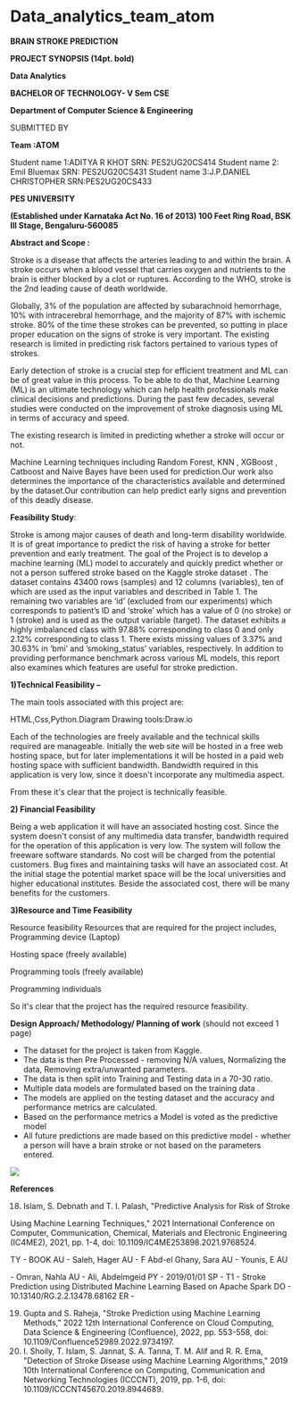 # Data_analytics_team_atom
**BRAIN STROKE PREDICTION**

**PROJECT SYNOPSIS (14pt. bold)**

**Data Analytics**

**BACHELOR OF TECHNOLOGY- V Sem CSE**

**Department of Computer Science & Engineering**

SUBMITTED BY

**Team :ATOM**

Student name 1:ADITYA R KHOT SRN: PES2UG20CS414 Student name 2: Emil Bluemax SRN: PES2UG20CS431 Student name 3:J.P.DANIEL CHRISTOPHER SRN:PES2UG20CS433

**PES UNIVERSITY**

**(Established under Karnataka Act No. 16 of 2013) 100 Feet Ring Road, BSK III Stage, Bengaluru-560085**

**Abstract and Scope :**

Stroke is a disease that affects the arteries leading to and within the brain. A stroke occurs when a blood vessel that carries oxygen and nutrients to the brain is either blocked by a clot or ruptures. According to the WHO, stroke is the 2nd leading cause of death worldwide.

Globally, 3% of the population are affected by subarachnoid hemorrhage, 10% with intracerebral hemorrhage, and the majority of 87% with ischemic stroke. 80% of the time these strokes can be prevented, so putting in place proper education on the signs of stroke is very important. The existing research is limited in predicting risk factors pertained to various types of strokes.

Early detection of stroke is a crucial step for efficient treatment and ML can be of great value in this process. To be able to do that, Machine Learning (ML) is an ultimate technology which can help health professionals make clinical decisions and predictions. During the past few decades, several studies were conducted on the improvement of stroke diagnosis using ML in terms of accuracy and speed.

The existing research is limited in predicting whether a stroke will occur or not.

Machine Learning techniques including  Random Forest, KNN ,  XGBoost , Catboost  and Naive Bayes have been used for prediction.Our work also determines the importance of the characteristics available and determined by the dataset.Our contribution can help predict early signs and prevention of this deadly disease.

**Feasibility Study**:

Stroke is among major causes of death and long-term disability worldwide. It is of great importance to predict the risk of having  a stroke for better prevention and early treatment. The goal of the Project is to develop a machine learning (ML) model to accurately and quickly predict whether or not a person suffered stroke based on the Kaggle stroke dataset . The dataset contains 43400 rows (samples) and 12 columns (variables), ten of which are used as the input variables and described in Table 1. The remaining two variables are ‘id’ (excluded from our experiments) which corresponds to patient’s ID and ‘stroke’ which has a value of 0 (no stroke) or 1 (stroke) and is used as the output variable (target). The dataset exhibits a highly imbalanced class with 97.88% corresponding to class 0 and only 2.12% corresponding to class 1. There exists missing values of 3.37% and 30.63% in ‘bmi’ and ’smoking\_status’ variables, respectively. In addition to providing performance benchmark across various ML models, this report also examines which features are useful for stroke prediction.

**1)Technical Feasibility –**

The main tools associated with this project are:

HTML,Css,Python.Diagram Drawing tools:Draw.io

Each of the technologies are freely available and the technical skills required are manageable. Initially the web site will be hosted in a free web hosting space, but for later implementations it will be hosted in a paid web hosting space with sufficient bandwidth. Bandwidth required in this application is very low, since it doesn't incorporate any multimedia aspect.

From these it's clear that the project is technically feasible.

**2) Financial Feasibility**

Being a web application it will have an associated hosting cost. Since the system doesn't consist of any multimedia data transfer, bandwidth required for the operation of this application is very low. The system will follow the freeware software standards. No cost will be charged from the potential customers. Bug fixes and maintaining tasks will have an associated cost. At the initial stage the potential market space will be the local universities and higher educational institutes. Beside the associated cost, there will be many benefits for the customers.

**3)Resource and Time Feasibility**

Resource feasibility Resources that are required for the project includes, Programming device (Laptop)

Hosting space (freely available)

Programming tools (freely available)

Programming individuals

So it's clear that the project has the required resource feasibility.

**Design Approach/ Methodology/ Planning of work** (should not exceed 1 page)

- The dataset for the project is taken from Kaggle.
- The data is then Pre Processed - removing N/A values, Normalizing the data, Removing extra/unwanted parameters.
- The data is then split into Training and Testing data in a 70-30 ratio.
- Multiple data models are formulated based on the training data .
- The models are applied on the testing dataset and the accuracy and performance metrics are calculated.
- Based on the performance metrics a Model is voted as the predictive model
- All future predictions are made based on this predictive model - whether a person will have a brain stroke or not based on the parameters entered.

![](Aspose.Words.6ccad4c8-2e27-4970-ae0e-5b002cadb6bf.001.png)


**References**

18. Islam, S. Debnath and T. I. Palash, "Predictive Analysis for Risk of Stroke

Using Machine Learning Techniques," 2021 International Conference on Computer, Communication, Chemical, Materials and Electronic Engineering (IC4ME2), 2021, pp. 1-4, doi: 10.1109/IC4ME253898.2021.9768524.

TY  - BOOK AU  - Saleh, Hager AU  - F Abd-el Ghany, Sara AU  - Younis, E AU

\- Omran, Nahla AU  - Ali, Abdelmgeid PY  - 2019/01/01 SP  - T1  - Stroke Prediction using Distributed Machine Learning Based on Apache Spark DO  - 10.13140/RG.2.2.13478.68162 ER  -

19. Gupta and S. Raheja, "Stroke Prediction using Machine Learning Methods," 2022 12th International Conference on Cloud Computing, Data Science & Engineering (Confluence), 2022, pp. 553-558, doi: 10.1109/Confluence52989.2022.9734197.
19. I. Shoily, T. Islam, S. Jannat, S. A. Tanna, T. M. Alif and R. R. Ema, "Detection of Stroke Disease using Machine Learning Algorithms," 2019 10th International Conference on Computing, Communication and Networking Technologies (ICCCNT), 2019, pp. 1-6, doi: 10.1109/ICCCNT45670.2019.8944689.
